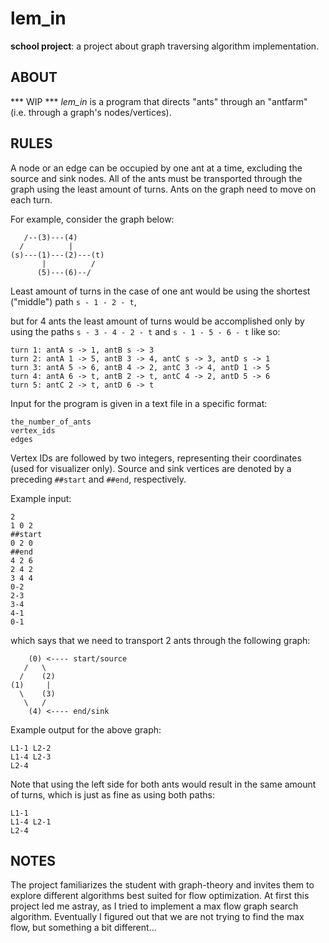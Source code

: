 # lem_in
**school project**: a project about graph traversing algorithm implementation.

## ABOUT
*** WIP ***
*lem_in* is a program that directs "ants" through an "antfarm" (i.e. through a graph's nodes/vertices).

## RULES
A node or an edge can be occupied by one ant at a time, excluding the source and sink nodes. All of the ants must be transported through the graph using the least amount of turns. Ants on the graph need to move on each turn.

For example, consider the graph below:

```
   /--(3)---(4)
  /          |
(s)---(1)---(2)---(t)
       |          /
      (5)---(6)--/
```

Least amount of turns in the case of one ant would be using the shortest ("middle") path `s - 1 - 2 - t`,

but for 4 ants the least amount of turns would be accomplished only by using the paths `s - 3 - 4 - 2 - t` and `s - 1 - 5 - 6 - t` like so:

```
turn 1: antA s -> 1, antB s -> 3
turn 2: antA 1 -> 5, antB 3 -> 4, antC s -> 3, antD s -> 1
turn 3: antA 5 -> 6, antB 4 -> 2, antC 3 -> 4, antD 1 -> 5
turn 4: antA 6 -> t, antB 2 -> t, antC 4 -> 2, antD 5 -> 6
turn 5: antC 2 -> t, antD 6 -> t
```

Input for the program is given in a text file in a specific format:

```
the_number_of_ants
vertex_ids
edges
```
Vertex IDs are followed by two integers, representing their coordinates (used for visualizer only). Source and sink vertices are denoted by a preceding `##start` and `##end`, respectively.

Example input:
```
2
1 0 2
##start
0 2 0
##end
4 2 6
2 4 2
3 4 4
0-2
2-3
3-4
4-1
0-1
```
which says that we need to transport 2 ants through the following graph:
```
    (0) <---- start/source
   /   \
  /    (2)
(1)     |
  \    (3)
   \   /
    (4) <---- end/sink
```

Example output for the above graph:
```
L1-1 L2-2
L1-4 L2-3
L2-4
```

Note that using the left side for both ants would result in the same amount of turns, which is just as fine as using both paths:
```
L1-1
L1-4 L2-1
L2-4
```


## NOTES
The project familiarizes the student with graph-theory and invites them to explore different algorithms best suited for flow optimization.
At first this project led me astray, as I tried to implement a max flow graph search algorithm. Eventually I figured out that we are not trying to find the max flow, but something a bit different...
